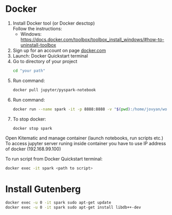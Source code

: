 # Docker 
1. Install Docker tool (or Docker desctop)  
   Follow the instructions:
   - Windows: https://docs.docker.com/toolbox/toolbox_install_windows/#how-to-uninstall-toolbox
2. Sign up for an account on page [docker.com](https://hub.docker.com/signup)
3. Launch: Docker Quickstart terminal  
4. Go to directory of your project
   ```bash
   cd "your path"
   ```
5. Run command: 
   ```bash
   docker pull jupyter/pyspark-notebook
   ```
6. Run command:
   ```bash
   docker run --name spark -it -p 8888:8888 -v "$(pwd):/home/jovyan/work" jupyter/pyspark-notebook  
   ```
7. To stop docker: 
   ```bash
   docker stop spark
   ```

Open Kitematic and manage container (launch notebooks, run scripts etc.)   
To access jupyter server runing inside container you have to use IP address of docker (192.168.99.100)   

To run script from Docker Quickstart terminal:  
   ```bash
   docker exec -it spark <path to script>
   ```

# Install Gutenberg
   ```bash
   docker exec -u 0 -it spark sudo apt-get update
   docker exec -u 0 -it spark sudo apt-get install libdb++-dev
   ```
